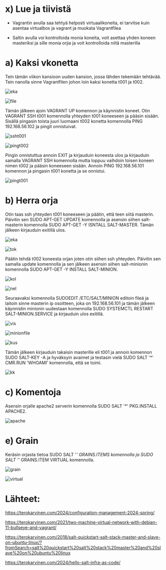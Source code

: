 # x) Lue ja tiivistä

- Vagrantin avulla saa tehtyä helposti virtuaalikoneita, ei tarvitse kuin asentaa virtualbox ja vagrant ja muokata Vagrantfilea

- Saltin avulla voi kontrolloida monia koneita, voit asettaa yhden koneen masteriksi ja sille monia orjia ja voit kontrolloida niitä masterilla

# a) Kaksi vkonetta

Tein tämän viikon kansioon uuden kansion, jossa lähden tekemään tehtävää. Tein nanolla sinne Vagrantfilen johon loin kaksi konetta t001 ja t002. 

![eka](https://github.com/JoonasKal/Palvelinten-Hallinta-Tehtvt/assets/104196551/4bdcda05-2f49-4673-8b35-65ca96cc06da)

![file](https://github.com/JoonasKal/Palvelinten-Hallinta-Tehtvt/assets/104196551/7614fb6b-c2cd-4abb-a3fd-6e1108617ebd)

Tämän jälkeen ajoin VAGRANT UP komennon ja käynnistin koneet. Otin VAGRANT SSH t001 komennolla yhteyden t001 koneeseen ja pääsin sisään. Sisällä pingasin toista juuri luomaani t002 konetta komennolla PING 192.168.56.102 ja pingit onnistuivat.  

![ssht001](https://github.com/JoonasKal/Palvelinten-Hallinta-Tehtvt/assets/104196551/d9b8ac7f-1a64-4aec-967e-6929ee62b9eb)

![pingt002](https://github.com/JoonasKal/Palvelinten-Hallinta-Tehtvt/assets/104196551/75d50cab-16d0-44d2-b7fb-17171e284c55)

Pingin onnistuttua annoin EXIT ja kirjauduin koneesta ulos ja kirjauduin samalla VAGRANT SSH komennolla mutta loppuu vaihdoin toisen koneen nimen t002 ja pääsin koneeseen sisään. Annoin PING 192.168.56.101 komennon ja pingasin t001 konetta ja se onnistui.

![pingt001](https://github.com/JoonasKal/Palvelinten-Hallinta-Tehtvt/assets/104196551/ae9b39f1-57b7-4a9b-8c0b-218819e21614)

# b) Herra orja

Otin taas ssh yhteyden t001 koneeseen ja päätin, että teen siitä masterin. Päivitin sen SUDO APT-GET UPDATE komennolla ja asensin siihen salt-masterin komennolla SUDO APT-GET -Y ISNTALL SALT-MASTER. Tämän jälkeen kirjauduin exitillä ulos.

![eka](https://github.com/JoonasKal/Palvelinten-Hallinta-Tehtvt/assets/104196551/c7b0aece-0d59-4ce9-9a01-358a2939cf58)

![tok](https://github.com/JoonasKal/Palvelinten-Hallinta-Tehtvt/assets/104196551/bb46de11-cdf6-43b3-af9f-e8acccec395e)

Päätin tehdä t002 koneesta orjan joten otin siihen ssh yhteyden. Päivitin sen samalla update komennolla ja sen jälkeen asensin siihen salt-minionin komennolla SUDO APT-GET -Y INSTALL SALT-MINION.

![kol](https://github.com/JoonasKal/Palvelinten-Hallinta-Tehtvt/assets/104196551/1dfa16ca-6bb1-40ac-af70-17211d21185e)

![nel](https://github.com/JoonasKal/Palvelinten-Hallinta-Tehtvt/assets/104196551/f96197e1-0924-4c2a-aff4-30bf3417b99c)

Seuraavaksi komennolla SUDOEDIT /ETC/SALT/MINION editoin fileä ja laitoin sinne masterin ip osoitteen, joka on 192.168.56.101 ja tämän jälkeen käynnistin minionin uudestaan komennolla SUDO SYSTEMCTL RESTART SALT-MINION.SERVICE  ja kirjauduin ulos exitillä.

![vis](https://github.com/JoonasKal/Palvelinten-Hallinta-Tehtvt/assets/104196551/bd70a8b1-7faa-4390-8f61-bfe3d4b5f8dc)

![minionfile](https://github.com/JoonasKal/Palvelinten-Hallinta-Tehtvt/assets/104196551/ac780212-947e-403e-9148-47412ac034d6)

![kus](https://github.com/JoonasKal/Palvelinten-Hallinta-Tehtvt/assets/104196551/1a313fcb-fba5-4400-b454-624e524cc7f6)

Tämän jälkeen kirjauduin takaisin masterille eli t001 ja annoin komennon SUDO SALT-KEY -A ja hyväksyin avaimet ja testasin vielä SUDO SALT '*' CMR.RUN 'WHOAMI' komennolla, että se toimi.

![kk](https://github.com/JoonasKal/Palvelinten-Hallinta-Tehtvt/assets/104196551/182c1013-a2e5-479a-adfd-770eadf62b4e)

# c) Komentoja

Asensin orjalle apache2 serverin komennolla SUDO SALT '*' PKG.INSTALL APACHE2.

![apache](https://github.com/JoonasKal/Palvelinten-Hallinta-Tehtvt/assets/104196551/57087669-4e94-4ec3-8945-9f8268cc7742)


# e) Grain

Keräsin orjasta tietoa SUDO SALT '*' GRAINS.ITEMS komennolla ja SUDO SALT '*' GRAINS.ITEM VIRTUAL komennolla. 

![grain](https://github.com/JoonasKal/Palvelinten-Hallinta-Tehtvt/assets/104196551/b77bed75-c43c-4bbf-9f07-f7e8f0f2864d)

![virtual](https://github.com/JoonasKal/Palvelinten-Hallinta-Tehtvt/assets/104196551/df3d36a5-6fc7-46f6-92f1-e1bd5c7803dd)


# Lähteet: 

https://terokarvinen.com/2024/configuration-management-2024-spring/

https://terokarvinen.com/2021/two-machine-virtual-network-with-debian-11-bullseye-and-vagrant/

https://terokarvinen.com/2018/salt-quickstart-salt-stack-master-and-slave-on-ubuntu-linux/?fromSearch=salt%20quickstart%20salt%20stack%20master%20and%20slave%20on%20ubuntu%20linux

https://terokarvinen.com/2024/hello-salt-infra-as-code/
